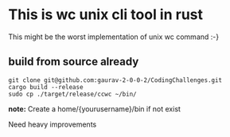 # This is wc unix cli tool in rust

This might be the worst implementation of unix wc command :-}

## build from source already

```
git clone git@github.com:gaurav-2-0-0-2/CodingChallenges.git
cargo build --release
sudo cp ./target/release/ccwc ~/bin/
```
**note:** Create a home/{yourusername}/bin if not exist 

Need heavy improvements 
